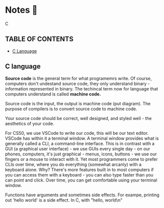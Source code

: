 # Notes 🔎

C

## TABLE OF CONTENTS

- [C Language](#c)

## C language

**Source code** is the general term for what programemrs write. Of course, computers don't undestand source code, they only understand binary - information represented in binary. The techincal term now for language that computers understand is called **machine code.**

Source code is the input, the output is machine code (put diagram). The purpose of compilers is to convert source code to machine code.

Your source code should be correct, well designed, and styled well - the aesthetics of your code.

For CS50, we use VSCode to write our code, this will be our text editor. VSCode has within it a terminal window. A terminal window provides what is generally called a CLI, a command-line interface. This is in contrast with a GUI (a graphical user interface) - we use GUIs every single day - on our phones, computers, it's just graphical - menus, icons, buttons - we use our fingers or a mouse to interact with it. Yet most programmers come to prefer CLIs over time, where you do everything (somewhat arcanly) with a keyboard alone. Why? There's more features built in to most computers if you can access them with a keyboard - you can also type faster than you can point and click. Over time, you can get comfortable using your terminal window.

Functions have arguments and sometimes side effects. For exampe, printing out 'hello world' is a side effect. In C, with "hello, world\n"
